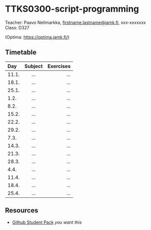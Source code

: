 # TTKS0300-script-programming

Teacher: Paavo Nelimarkka, firstname.lastname@jamk.fi, xxx-xxxxxxx   
Class: D327

(Optima: https://optima.jamk.fi/)

## Timetable
| Day | Subject | Exercises |
|:--------|:----------:|-----:|
| 11.1. | ... | ... |
| 18.1. | ... | ... |
| 25.1. | ... | ... |
| 1.2. | ... | ... |
| 8.2. | ... | ... |
| 15.2. | ... | ... |
| 22.2. | ... | ... |
| 29.2. | ... | ... |
| 7.3. | ... | ... |
| 14.3. | ... | ... |
| 21.3. | ... | ... |
| 28.3. | ... | ... |
| 4.4. | ... | ... |
| 11.4. | ... | ... |
| 18.4. | ... | ... |
| 25.4. | ... | ... |



## Resources

- [Github Student Pack](https://education.github.com/pack) _you want this_
